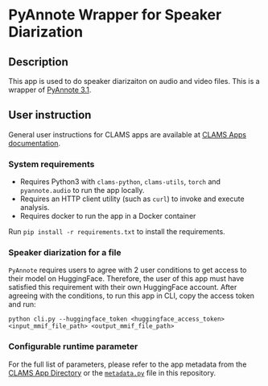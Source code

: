 # PyAnnote Wrapper for Speaker Diarization

## Description
This app is used to do speaker diarizaiton on audio and video files. This is a wrapper of 
[PyAnnote 3.1](https://huggingface.co/pyannote/speaker-diarization-3.1).

## User instruction

General user instructions for CLAMS apps are available at [CLAMS Apps documentation](https://apps.clams.ai/clamsapp).

### System requirements
* Requires Python3 with `clams-python`, `clams-utils`, `torch` and `pyannote.audio` to run the app locally.
* Requires an HTTP client utility (such as `curl`) to invoke and execute analysis.
* Requires docker to run the app in a Docker container 

Run `pip install -r requirements.txt` to install the requirements.

### Speaker diarization for a file 
`PyAnnote` requires users to agree with 2 user conditions to get access to their model on HuggingFace. 
Therefore, the user of this app must have satisfied this requirement with their own HuggingFace account. 
After agreeing with the conditions, to run this app in CLI, copy the access token and run:

`python cli.py --huggingface_token <huggingface_access_token> <input_mmif_file_path> <output_mmif_file_path>`


### Configurable runtime parameter

For the full list of parameters, please refer to the app metadata from the [CLAMS App Directory](https://apps.clams.ai) 
or the [`metadata.py`](metadata.py) file in this repository.
